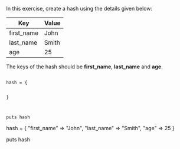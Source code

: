 In this exercise,
create a hash using the
details given below:

|Key       |Value|
|--|--|
|first_name|John |
|last_name |Smith|
|age       |25   |

The keys of the hash
should be **first_name**,
**last_name** and **age**.

<Editor lang="ruby" type="exercise">
<code>
hash = {

}

puts hash
</code>

<solution>
hash = {
  "first_name" => "John",
  "last_name" => "Smith",
  "age" => 25
}

puts hash
</solution>
</Editor>